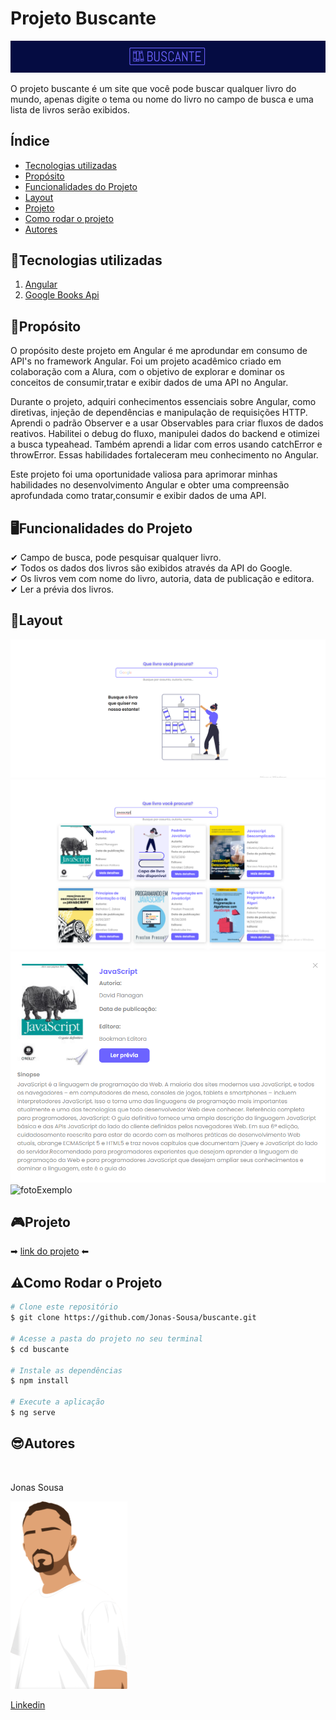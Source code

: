# Projeto Buscante

![fotoExemplo](./src/assets/imagens/buscanteCabecalho.png)

O projeto buscante é um site que você pode buscar qualquer livro do mundo, apenas digite o tema ou nome do livro no campo de busca e uma lista de livros serão exibidos.

## Índice 
- <a href="#tecnologias-utilizadas">Tecnologias utilizadas</a>
- <a href="#proposito">Propósito</a>
- <a href="#funcionalidades-do-projeto">Funcionalidades do Projeto</a>
- <a href="#layout">Layout</a>
- <a href="#projeto">Projeto</a>
- <a href="#como-rodar-o-projeto">Como rodar o projeto</a>
- <a href="#autores">Autores</a>

## 📱Tecnologias utilizadas
1. [Angular](https://angular.io/cli)
2. [Google Books Api](https://developers.google.com/books?hl=pt-br)

## 🎯Propósito
O propósito deste projeto em Angular é me aprodundar em consumo de API's no framework Angular. Foi um projeto acadêmico criado em colaboração com a Alura, com o objetivo de explorar e dominar os conceitos de consumir,tratar e exibir dados de uma API no Angular.

Durante o projeto, adquiri conhecimentos essenciais sobre Angular, como diretivas, injeção de dependências e manipulação de requisições HTTP. Aprendi o padrão Observer e a usar Observables para criar fluxos de dados reativos. Habilitei o debug do fluxo, manipulei dados do backend e otimizei a busca typeahead. Também aprendi a lidar com erros usando catchError e throwError. Essas habilidades fortaleceram meu conhecimento no Angular.

Este projeto foi uma oportunidade valiosa para aprimorar minhas habilidades no desenvolvimento Angular e obter uma compreensão aprofundada como tratar,consumir e exibir dados de uma API.

## 🖥Funcionalidades do Projeto

✔ Campo de busca, pode pesquisar qualquer livro.<br>
✔ Todos os dados dos livros são exibidos através da API do Google.<br>
✔ Os livros vem com nome do livro, autoria, data de publicação e editora.<br>
✔ Ler a prévia dos livros.

## 🧩Layout

![fotoExemplo](./src/assets/imagens/pagPrincipal.png)
![fotoExemplo](./src/assets/imagens/livros.png)
![fotoExemplo](./src/assets/imagens/modalLivros.png)
![fotoExemplo](./src/assets/imagens/card.png)

## 🎮Projeto
➡  [link do projeto](https://buscante-psi.vercel.app/lista-livros) ⬅

## ⚠Como Rodar o Projeto
```bash
# Clone este repositório
$ git clone https://github.com/Jonas-Sousa/buscante.git

# Acesse a pasta do projeto no seu terminal
$ cd buscante

# Instale as dependências
$ npm install

# Execute a aplicação
$ ng serve
```
## 😎Autores 

  <br>
  <p>Jonas Sousa</p>
  <img style="height:300px" src="./src/assets/imagens/Jonas.png"/>
  
  [Linkedin](https://www.linkedin.com/in/jonas-sousa-dev/)


